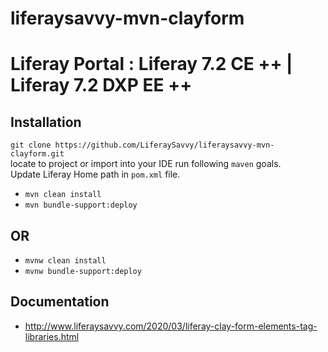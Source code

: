 # liferaysavvy-mvn-clayform
# Liferay Portal : Liferay 7.2 CE ++ | Liferay 7.2 DXP EE ++
## Installation
`git clone https://github.com/LiferaySavvy/liferaysavvy-mvn-clayform.git`  
locate to project or import into your IDE run following `maven` goals.  
Update Liferay Home path in `pom.xml` file.
* `mvn clean install`
* `mvn bundle-support:deploy`  
## OR
* `mvnw clean install`
* `mvnw bundle-support:deploy`
## Documentation 
* http://www.liferaysavvy.com/2020/03/liferay-clay-form-elements-tag-libraries.html
